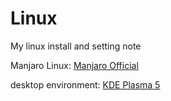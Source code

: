 # Linux

My linux install and setting note

Manjaro Linux: [Manjaro Official](https://manjaro.org)

desktop environment: [KDE Plasma 5](https://kde.org/plasma-desktop)
